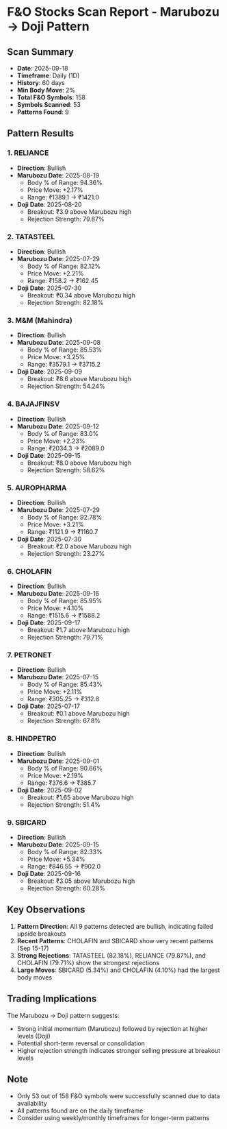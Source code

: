 # F&O Stocks Scan Report - Marubozu → Doji Pattern

## Scan Summary
- **Date**: 2025-09-18
- **Timeframe**: Daily (1D)
- **History**: 60 days
- **Min Body Move**: 2%
- **Total F&O Symbols**: 158
- **Symbols Scanned**: 53
- **Patterns Found**: 9

## Pattern Results

### 1. **RELIANCE**
- **Direction**: Bullish
- **Marubozu Date**: 2025-08-19
  - Body % of Range: 94.36%
  - Price Move: +2.17%
  - Range: ₹1389.1 → ₹1421.0
- **Doji Date**: 2025-08-20
  - Breakout: ₹3.9 above Marubozu high
  - Rejection Strength: 79.87%

### 2. **TATASTEEL**
- **Direction**: Bullish
- **Marubozu Date**: 2025-07-29
  - Body % of Range: 82.12%
  - Price Move: +2.21%
  - Range: ₹158.2 → ₹162.45
- **Doji Date**: 2025-07-30
  - Breakout: ₹0.34 above Marubozu high
  - Rejection Strength: 82.18%

### 3. **M&M (Mahindra)**
- **Direction**: Bullish
- **Marubozu Date**: 2025-09-08
  - Body % of Range: 85.53%
  - Price Move: +3.25%
  - Range: ₹3579.1 → ₹3715.2
- **Doji Date**: 2025-09-09
  - Breakout: ₹8.6 above Marubozu high
  - Rejection Strength: 54.24%

### 4. **BAJAJFINSV**
- **Direction**: Bullish
- **Marubozu Date**: 2025-09-12
  - Body % of Range: 83.0%
  - Price Move: +2.23%
  - Range: ₹2034.3 → ₹2089.0
- **Doji Date**: 2025-09-15
  - Breakout: ₹8.0 above Marubozu high
  - Rejection Strength: 58.62%

### 5. **AUROPHARMA**
- **Direction**: Bullish
- **Marubozu Date**: 2025-07-29
  - Body % of Range: 92.78%
  - Price Move: +3.21%
  - Range: ₹1121.9 → ₹1160.7
- **Doji Date**: 2025-07-30
  - Breakout: ₹2.0 above Marubozu high
  - Rejection Strength: 23.27%

### 6. **CHOLAFIN**
- **Direction**: Bullish
- **Marubozu Date**: 2025-09-16
  - Body % of Range: 85.95%
  - Price Move: +4.10%
  - Range: ₹1515.6 → ₹1588.2
- **Doji Date**: 2025-09-17
  - Breakout: ₹1.7 above Marubozu high
  - Rejection Strength: 79.71%

### 7. **PETRONET**
- **Direction**: Bullish
- **Marubozu Date**: 2025-07-15
  - Body % of Range: 85.43%
  - Price Move: +2.11%
  - Range: ₹305.25 → ₹312.8
- **Doji Date**: 2025-07-17
  - Breakout: ₹0.1 above Marubozu high
  - Rejection Strength: 67.8%

### 8. **HINDPETRO**
- **Direction**: Bullish
- **Marubozu Date**: 2025-09-01
  - Body % of Range: 90.66%
  - Price Move: +2.19%
  - Range: ₹376.6 → ₹385.7
- **Doji Date**: 2025-09-02
  - Breakout: ₹1.65 above Marubozu high
  - Rejection Strength: 51.4%

### 9. **SBICARD**
- **Direction**: Bullish
- **Marubozu Date**: 2025-09-15
  - Body % of Range: 82.33%
  - Price Move: +5.34%
  - Range: ₹846.55 → ₹902.0
- **Doji Date**: 2025-09-16
  - Breakout: ₹3.05 above Marubozu high
  - Rejection Strength: 60.28%

## Key Observations

1. **Pattern Direction**: All 9 patterns detected are bullish, indicating failed upside breakouts
2. **Recent Patterns**: CHOLAFIN and SBICARD show very recent patterns (Sep 15-17)
3. **Strong Rejections**: TATASTEEL (82.18%), RELIANCE (79.87%), and CHOLAFIN (79.71%) show the strongest rejections
4. **Large Moves**: SBICARD (5.34%) and CHOLAFIN (4.10%) had the largest body moves

## Trading Implications

The Marubozu → Doji pattern suggests:
- Strong initial momentum (Marubozu) followed by rejection at higher levels (Doji)
- Potential short-term reversal or consolidation
- Higher rejection strength indicates stronger selling pressure at breakout levels

## Note
- Only 53 out of 158 F&O symbols were successfully scanned due to data availability
- All patterns found are on the daily timeframe
- Consider using weekly/monthly timeframes for longer-term patterns